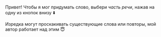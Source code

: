 Привет!
Чтобы я мог придумать слово, выбери *часть речи*, нажав на одну из кнопок внизу ⬇️

Изредка могут проскакивать существующие слова или повторы, мой автор работает над этим 😇
